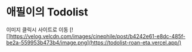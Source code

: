 # 애필이의 Todolist

이미지 클릭시 사이트로 이동
[![]https://velog.velcdn.com/images/cinephile/post/b4242e61-e8dc-485f-be2a-559953b473b4/image.png](https://todolist-roan-eta.vercel.app/)
